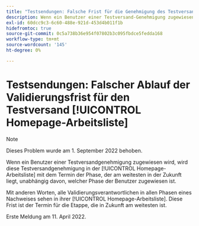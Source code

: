 ```yaml
---
title: "Testsendungen: Falsche Frist für die Genehmigung des Testversands, die auf der Homepage-Arbeitsliste angezeigt wird"
description: Wenn ein Benutzer einer Testversand-Genehmigung zugewiesen wird, wird diese Testversand-Genehmigung in der Startseiten-Liste des Benutzers mit der Frist der Phase angezeigt, die am weitesten in der Zukunft liegt, unabhängig davon, welcher Phase der Benutzer zugewiesen ist.
exl-id: 60dcc9c3-6c60-488e-921d-453d4b011f1b
hidefromtoc: true
source-git-commit: 0c5a738b36e954f07802b3c095fbdce5fedda168
workflow-type: tm+mt
source-wordcount: '145'
ht-degree: 0%

---
```


# Testsendungen: Falscher Ablauf der Validierungsfrist für den Testversand [!UICONTROL Homepage-Arbeitsliste]

>[!NOTE]
>
>Dieses Problem wurde am 1. September 2022 behoben.

Wenn ein Benutzer einer Testversandgenehmigung zugewiesen wird, wird diese Testversandgenehmigung in der [!UICONTROL Homepage-Arbeitsliste] mit dem Termin der Phase, der am weitesten in der Zukunft liegt, unabhängig davon, welcher Phase der Benutzer zugewiesen ist.

Mit anderen Worten, alle Validierungsverantwortlichen in allen Phasen eines Nachweises sehen in ihrer [!UICONTROL Homepage-Arbeitsliste]. Diese Frist ist der Termin für die Etappe, die in Zukunft am weitesten ist.

Erste Meldung am 11. April 2022.

